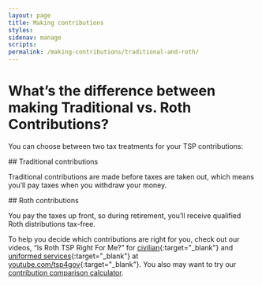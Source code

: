 ```yaml
---
layout: page
title: Making contributions
styles:
sidenav: manage
scripts:
permalink: /making-contributions/traditional-and-roth/
---
```


# What’s the difference between making Traditional vs. Roth Contributions?

You can choose between two tax treatments for your TSP contributions:

<div class="usa-grid fund-contributions">
  <div class="usa-width-one-half" markdown="1">
## Traditional contributions

Traditional contributions
are made before taxes are
taken out, which means you’ll
pay taxes when you withdraw
your money.
  </div>
  <div class="usa-width-one-half" markdown="1">
## Roth contributions

You pay the taxes up front,
so during retirement, you’ll
receive qualified Roth
distributions tax-free.
  </div>
</div>

To help you decide which contributions are right for you, check out our videos, “Is Roth TSP Right For Me?” for [civilian](https://youtu.be/m15Cr8WAxhc){:target="\_blank"} and [uniformed services](https://youtu.be/HGz9YdnI3f0){:target="\_blank"} at [youtube.com/tsp4gov](https://youtube.com/tsp4gov){:target="\_blank"}.  You also may want to try our [contribution comparison calculator](https://www.tsp.gov/PlanningTools/Calculators/contributionComparison.html).
